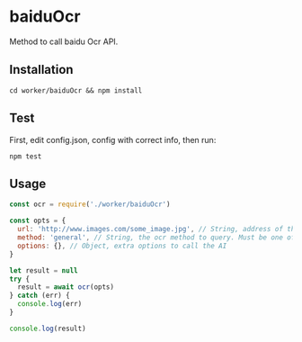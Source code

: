 # baiduOcr
Method to call baidu Ocr API.
## Installation
~~~shell
cd worker/baiduOcr && npm install
~~~
## Test
First, edit config.json, config with correct info, then run:
~~~
npm test
~~~
## Usage
~~~javascript
const ocr = require('./worker/baiduOcr')

const opts = {
  url: 'http://www.images.com/some_image.jpg', // String, address of the image
  method: 'general', // String, the ocr method to query. Must be one of ['generalBasic', 'general', 'generalEnhance', 'accurateBasic', 'accurate', 'webImage', 'bankcard', 'idcard', 'vehicleLicense', 'drivingLicense', 'licensePlate', 'tableBegin', 'tableRecorgnize', 'receipt', 'businessLicense'], [doc](http://ai.baidu.com/docs#/OCR-Node-SDK/top)
  options: {}, // Object, extra options to call the AI
}

let result = null
try {
  result = await ocr(opts)
} catch (err) {
  console.log(err)
}

console.log(result)
~~~
